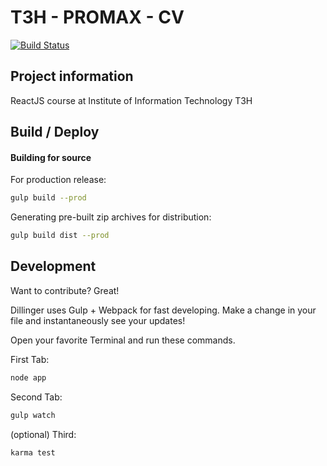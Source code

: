 # T3H - PROMAX - CV
[![Build Status](https://raw.githubusercontent.com/chiklinh/T3H-PROMAX-CV/origin/dev/linhtvc/icons/icon-T3H.png)](https://t3h.edu.vn/)



## Project information

ReactJS course at Institute of Information Technology T3H

## Build / Deploy

#### Building for source

For production release:

```sh
gulp build --prod
```

Generating pre-built zip archives for distribution:

```sh
gulp build dist --prod
```

## Development

Want to contribute? Great!

Dillinger uses Gulp + Webpack for fast developing.
Make a change in your file and instantaneously see your updates!

Open your favorite Terminal and run these commands.

First Tab:

```sh
node app
```

Second Tab:

```sh
gulp watch
```

(optional) Third:

```sh
karma test
```
